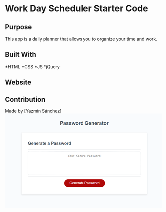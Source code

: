 # Work Day Scheduler Starter Code

## Purpose

This app is a daily planner that allows you to organize your time and work. 


## Built With

*HTML
*CSS
*JS
*jQuery

## Website



## Contribution

Made by [Yazmín Sánchez]
![image103](https://github.com/Lisavi28/password-generator/blob/main/image103.PNG?raw=true)

